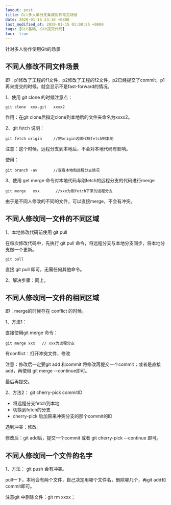 ```yaml
---
layout: post
title: Git多人单分支集成协作常见场景
date: 2020-01-15 23:18 +0800
last_modified_at: 2020-01-15 01:08:25 +0800
tags: [Git基础, Git提交代码]
toc:  true
---
```



针对多人协作使用Git的场景

## 不同人修改不同文件场景

即：p1修改了工程的f1文件，p2修改了工程的f2文件，p2已经提交了commit，p1再来提交的时候，就会显示不是fast-forward的情况。

1、使用 git clone 的时候注意点：

```
git clone  xxx.git   xxxx2
```

作用：在git clone后指定clone到本地后的文件夹命名为xxxx2。

2、git fetch 说明：

```
git fetch origin     //吧origin远端代码fetch到本地	
```

注意：这个时候，远程分支到本地后，不会对本地代码有影响。

使用：

```
git branch -av       //查看本地和远程分支情况
```

3、使用 get merge 命令对本地代码与刚fetch的远程分支的代码进行merge

```
git merge   xxx       //xxx为刚fetch下来的远程分支
```

由于是不同人修改的不同的文件，可以直接merge，不会有冲突。



## 不同人修改同一文件的不同区域

1、本地修改代码前使用 git pull

在每次修改代码中，先执行 git pull 命令，将远程分支与本地分支同步，将本地分支做一个更新。

```
git pull
```

直接 git pull 即可，无需任何其他命令。

2、解决步骤：同上。



## 不同人修改同一文件的相同区域

即：merge的时候存在 conflict 的时候。

1、方法1：

直接使用git merge 命令：

```
git merge xxx   // xxx为远程分支
```

有conflict：打开冲突文件，修改

注意：修改后一定要git add 和commit  将修改再提交一个commit；或者是直接add，再使用 git merge --continue即可。

最后再提交。

2、方法2： git cherry-pick commitID

- 将远程分支fetch到本地
- 切换到fetch的分支
- cherry-pick 后加原来冲突分支的那个commit的ID

遇到冲突：修改。

修改后：git add后，提交一个commit 或者 git cherry-pick --continue 即可。


## 不同人修改同一个文件的名字

1、方法： git push 会有冲突。

pull一下，本地会有两个文件，自己决定用哪个文件名，删除哪几个，再git add和commit即可。

注意git 中删除文件：git rm xxxx；
